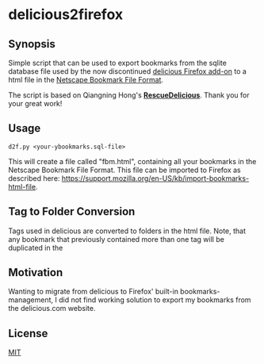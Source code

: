 # delicious2firefox
## Synopsis

Simple script that can be used to export bookmarks from the sqlite database file used by the now discontinued [delicious Firefox add-on](https://addons.mozilla.org/en-US/firefox/addon/delicious-bookmarks/) to a html file in the [Netscape Bookmark File Format](https://msdn.microsoft.com/en-us/library/aa753582%28v=vs.85%29.aspx). 

The script is based on Qiangning Hong's [**RescueDelicious**](https://pypi.python.org/pypi/RescueDelicious). Thank you for your great work!

## Usage

    d2f.py <your-ybookmarks.sql-file>

This will create a file called "fbm.html", containing all your bookmarks in the Netscape Bookmark File Format.
This file can be imported to Firefox as described here: https://support.mozilla.org/en-US/kb/import-bookmarks-html-file.

## Tag to Folder Conversion
Tags used in delicious are converted to folders in the html file.
Note, that any bookmark that previously contained more than one tag will be duplicated in the 

## Motivation

Wanting to migrate from delicious to Firefox' built-in bookmarks-management, I did not find working solution to export my bookmarks from the delicious.com website.

## License

[MIT](https://opensource.org/licenses/MIT)
